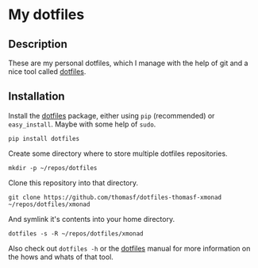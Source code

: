 # My dotfiles

## Description
These are my personal dotfiles, which I manage with the help of git and a nice tool called [dotfiles]. 

## Installation 

Install the [dotfiles] package, either using `pip` (recommended) or `easy_install`. Maybe with some help of `sudo`.

    pip install dotfiles

Create some directory where to store multiple dotfiles repositories.
   
    mkdir -p ~/repos/dotfiles
   
Clone this repository into that directory.
   
    git clone https://github.com/thomasf/dotfiles-thomasf-xmonad ~/repos/dotfiles/xmonad
   
And symlink it's contents into your home directory.

    dotfiles -s -R ~/repos/dotfiles/xmonad
     
Also check out `dotfiles -h` or the [dotfiles](https://github.com/jbernard/dotfiles) manual for more information on the hows and whats of that tool.


[dotfiles]: https://github.com/jbernard/dotfiles "dotfiles"

